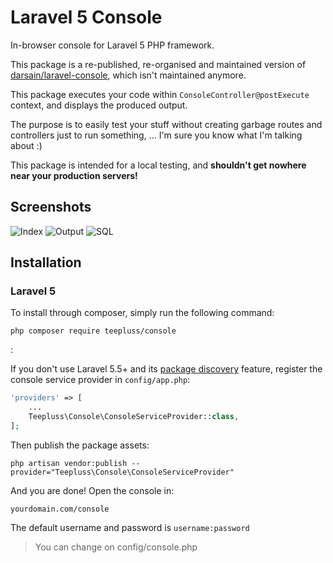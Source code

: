 # Laravel 5 Console

In-browser console for Laravel 5 PHP framework.

This package is a re-published, re-organised and maintained version of [darsain/laravel-console](https://github.com/darsain/laravel-console), which isn't maintained anymore.

This package executes your code within `ConsoleController@postExecute` context, and displays the produced output.

The purpose is to easily test your stuff without creating garbage routes and controllers just to run something, ...
I'm sure you know what I'm talking about :)

This package is intended for a local testing, and **shouldn't get nowhere near your production servers!**

## Screenshots

![Index](http://i.imgur.com/SaDPurm.png)
![Output](http://i.imgur.com/YezliAi.png)
![SQL](http://i.imgur.com/BLs7wnW.png)

## Installation

### Laravel 5

To install through composer, simply run the following command:

```
php composer require teepluss/console
```

:

If you don't use Laravel 5.5+ and its [package discovery](https://laravel.com/docs/5.5/packages#package-discovery) feature, register the console service provider in `config/app.php`:

```php
'providers' => [
	...
	Teepluss\Console\ConsoleServiceProvider::class,
];
```

Then publish the package assets:

```
php artisan vendor:publish --provider="Teepluss\Console\ConsoleServiceProvider"
```

And you are done! Open the console in:

```
yourdomain.com/console
```

The default username and password is `username:password`
> You can change on config/console.php

